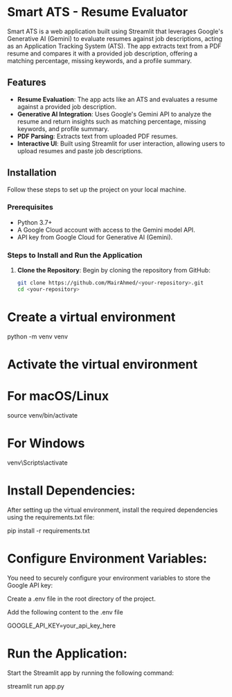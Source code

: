 # Smart ATS - Resume Evaluator

Smart ATS is a web application built using Streamlit that leverages Google's Generative AI (Gemini) to evaluate resumes against job descriptions, acting as an Application Tracking System (ATS). The app extracts text from a PDF resume and compares it with a provided job description, offering a matching percentage, missing keywords, and a profile summary.


## Features
- **Resume Evaluation**: The app acts like an ATS and evaluates a resume against a provided job description.
- **Generative AI Integration**: Uses Google's Gemini API to analyze the resume and return insights such as matching percentage, missing keywords, and profile summary.
- **PDF Parsing**: Extracts text from uploaded PDF resumes.
- **Interactive UI**: Built using Streamlit for user interaction, allowing users to upload resumes and paste job descriptions.

## Installation

Follow these steps to set up the project on your local machine.

### Prerequisites
- Python 3.7+
- A Google Cloud account with access to the Gemini model API.
- API key from Google Cloud for Generative AI (Gemini).

### Steps to Install and Run the Application

1. **Clone the Repository**:
   Begin by cloning the repository from GitHub:
   ```bash
   git clone https://github.com/MairAhmed/<your-repository>.git
   cd <your-repository>

# Create a virtual environment
python -m venv venv

# Activate the virtual environment
# For macOS/Linux
source venv/bin/activate
# For Windows
venv\Scripts\activate


# Install Dependencies:
After setting up the virtual environment, install the required dependencies using the requirements.txt file:

pip install -r requirements.txt


# Configure Environment Variables: 
You need to securely configure your environment variables to store the Google API key:

Create a .env file in the root directory of the project.

Add the following content to the .env file

GOOGLE_API_KEY=your_api_key_here


# Run the Application: 
Start the Streamlit app by running the following command:

streamlit run app.py





   
